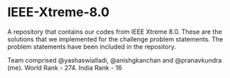 IEEE-Xtreme-8.0
===============

A repository that contains our codes from IEEE Xtreme 8.0. These are the solutions that we implemented for the challenge problem statements. The problem statements have been included in the repository.

Team comprised @yashaswialladi, @anishgkanchan and @pranavkundra (me).
World Rank - 274. 
India Rank - 16
